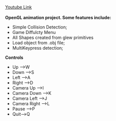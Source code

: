 <a href="https://youtu.be/mfOPFKg-t1Q">Youtube Link</a><br><br>
<strong>OpenGL animation project. Some features include:</strong><br>
<ul>
  <li>Simple Collision Detection;</li>
  <li>Game Diffulcty Menu</li>
  <li>All Shapes created from glew primitives</li>
  <li>Load object from .obj file;</li>
  <li>MultiKeypress detection;</li>
</ul>
<strong>Controls</strong>
<ul>
  <li>Up -->W</li>
  <li>Down -->S</li>
  <li>Left -->A</li>
  <li>Right -->D</li>
  <li>Camera Up -->I</li>
  <li>Camera Down -->K</li>
  <li>Camera Left -->J</li>
  <li>Camera Right -->L</li>
  <li>Pause -->P</li>
  <li>Quit-->Q</li>
</ul>
